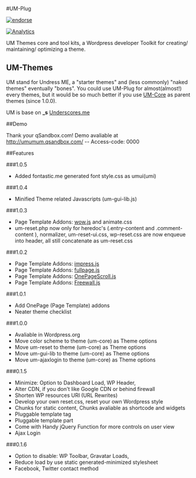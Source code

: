 #UM-Plug

[![endorse](https://api.coderwall.com/tacoen/endorsecount.png)](https://coderwall.com/tacoen)

[![Analytics](https://ga-beacon.appspot.com/UA-49656775-1/um-plug/readme)](https://github.com/igrigorik/ga-beacon)

UM Themes core and tool kits, a Wordpress developer Toolkit for creating/ maintaining/ optimizing a theme.

## UM-Themes

UM stand for Undress ME, a "starter themes" and (less commonly) "naked themes" eventually "bones".
You could use UM-Plug for almost(almost!) every themes, but it would be so much better if you use [UM-Core](https://github.com/tacoen/um-theme) as parent themes (since 1.0.0).

UM is base on **_s** [Underscores.me](http://underscores.me) 

##Demo

Thank your qSandbox.com! Demo avaliable at http://umumum.qsandbox.com/ -- Access-code: 0000

##Features

###1.0.5
  * Added fontastic.me generated font style.css as umui(umi)

###1.0.4
  * Minified Theme related Javascripts (um-gui-lib.js)
  
###1.0.3
  * Page Template Addons: [wow.js](http://mynameismatthieu.com/WOW/) and animate.css
  * um-reset.php now only for heredoc's (.entry-content and .comment-content ), normalizer, um-reset-ui.css, wp-reset.css are now enqueue into header, all still concatenate as um-reset.css
  
###1.0.2
  * Page Template Addons: [impress.js](http://bartaz.github.io/impress.js/)
  * Page Template Addons: [fullpage.js](http://alvarotrigo.com/fullPage/)
  * Page Template Addons: [OnePageScroll.js](http://www.thepetedesign.com/demos/onepage_scroll_demo.html)
  * Page Template Addons: [Freewall.js](http://vnjs.net/www/project/freewall/)

###1.0.1
  * Add OnePage (Page Template) addons
  * Neater theme checklist

###1.0.0

  * Avaliable in Wordpress.org
  * Move color scheme to theme (um-core) as Theme options
  * Move um-reset to theme (um-core) as Theme options
  * Move um-gui-lib to theme (um-core) as Theme options
  * Move um-ajaxlogin to theme (um-core) as Theme options
  
###0.1.5

  * Minimize: Option to Dashboard Load, WP Header,
  * Alter CDN, if you don't like Google CDN or behind firewall
  * Shorten WP resources URI (URL Rewrites)
  * Develop your own reset.css, reset your own Wordpress style  
  * Chunks for static content, Chunks avaliable as shortcode and widgets
  * Pluggable template tag
  * Pluggable template part
  * Come with Handy jQuery Function for more controls on user view
  * Ajax Login

###0.1.6

  * Option to disable:  WP Toolbar, Gravatar Loads, 
  * Reduce load by use static generated-minimized stylesheet
  * Facebook, Twitter contact method

